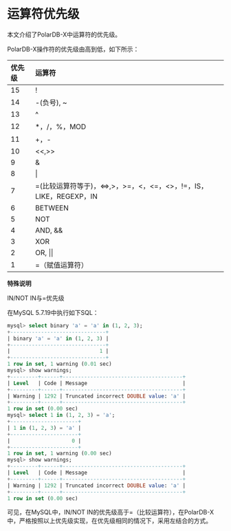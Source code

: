 运算符优先级 
===========================

本文介绍了PolarDB-X中运算符的优先级。

PolarDB-X操作符的优先级由高到低，如下所示：


| **优先级** | **运算符**                                                  |
|:--------|:---------------------------------------------------------|
| 15      | !                                                        |
| 14      | -(负号), ~                                                |
| 13      | ^                                                       |
| 12      | *，/，%，MOD                                               |
| 11      | +，-                                                      |
| 10      | <<,>>                                                |
| 9       | &                                                       |
| 8       | &#124;                                                       |
| 7       | =(比较运算符等于)，<=>,>，>=，<，<=，<>，!=，IS，LIKE，REGEXP，IN |
| 6       | BETWEEN                                                  |
| 5       | NOT                                                      |
| 4       | AND, &&                                                |
| 3       | XOR                                                      |
| 2       | OR, &#124;&#124;                                                 |
| 1       | =（赋值运算符）                                                 |

 **特殊说明**

IN/NOT IN与=优先级

在MySQL 5.7.19中执行如下SQL：

```sql
mysql> select binary 'a' = 'a' in (1, 2, 3);
+-------------------------------+
| binary 'a' = 'a' in (1, 2, 3) |
+-------------------------------+
|                             1 |
+-------------------------------+
1 row in set, 1 warning (0.01 sec)
mysql> show warnings;
+---------+------+---------------------------------------+
| Level   | Code | Message                               |
+---------+------+---------------------------------------+
| Warning | 1292 | Truncated incorrect DOUBLE value: 'a' |
+---------+------+---------------------------------------+
1 row in set (0.00 sec)
mysql> select 1 in (1, 2, 3) = 'a';
+----------------------+
| 1 in (1, 2, 3) = 'a' |
+----------------------+
|                    0 |
+----------------------+
1 row in set, 1 warning (0.00 sec)
mysql> show warnings;
+---------+------+---------------------------------------+
| Level   | Code | Message                               |
+---------+------+---------------------------------------+
| Warning | 1292 | Truncated incorrect DOUBLE value: 'a' |
+---------+------+---------------------------------------+
1 row in set (0.00 sec)
```



可见，在MySQL中，IN/NOT IN的优先级高于=（比较运算符），在PolarDB-X中，严格按照以上优先级实现，在优先级相同的情况下，采用左结合的方式。
